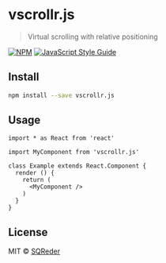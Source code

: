 # vscrollr.js

> Virtual scrolling with relative positioning

[![NPM](https://img.shields.io/npm/v/vscrollr.js.svg)](https://www.npmjs.com/package/vscrollr.js) [![JavaScript Style Guide](https://img.shields.io/badge/code_style-standard-brightgreen.svg)](https://standardjs.com)

## Install

```bash
npm install --save vscrollr.js
```

## Usage

```tsx
import * as React from 'react'

import MyComponent from 'vscrollr.js'

class Example extends React.Component {
  render () {
    return (
      <MyComponent />
    )
  }
}
```

## License

MIT © [SQReder](https://github.com/SQReder)
